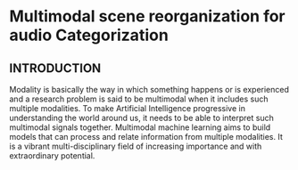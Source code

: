 # Multimodal scene reorganization for audio Categorization

## INTRODUCTION

Modality is basically the way in which something happens or is experienced and a research problem is said to be multimodal when it includes such multiple modalities.  To make Artificial Intelligence progressive in understanding the world around us, it needs to be able to interpret such multimodal signals together. Multimodal machine learning aims to build models that can process and relate information from multiple modalities. 
It is a vibrant multi-disciplinary field of increasing importance and with extraordinary potential.
